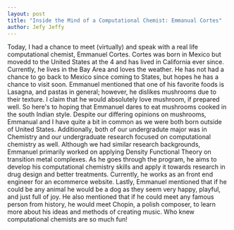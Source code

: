 ```yaml
---
layout: post
title: "Inside the Mind of a Computational Chemist: Emmanual Cortes" 
author: Jefy Jeffy 
--- 
```


Today, I had a chance to meet (virtually) and speak with a real life computational chemist, Emmanuel Cortes. Cortes was born in Mexico but movedd to the United States at the 4 and has lived in California ever since. Currently, he lives in the Bay Area and loves the weather. He has not had a chance to go back to Mexico since coming to States, but hopes he has a chance to visit soon. Emmanuel mentioned that one of his favorite foods is Lasagna, and pastas in general; however, he dislikes mushrooms due to their texture. I claim that he would absolutely love mushroom, if prepared well. So here's to hoping that Emmanuel dares to eat mushrooms cooked in the south Indian style. 
Despite our differing opinions on mushrooms, Emmanual and I have quite a bit in common as we were both born outside of United States. Additionally, both of our undergradute major was in Chemistry and our undergraduate research focused on computational chemistry as well. Although we had similar research backgrounds, Emmanuel primarily worked on applying Density Functional Theory on transition metal complexes. As he goes through the program, he aims to develop his computational chemistry skills and apply it towards research in drug design and better treatments. Currently, he works as an front end engineer for an ecommerce website. 
Lastly, Emmanuel mentioned that if he could be any animal he would be a dog as they seem very happy, playful, and just full of joy. He also mentioned that if he could meet any famous person from history, he would meet Chopin, a polish composer, to learn more about his ideas and methods of creating music. Who knew computational chemists are so much fun! 